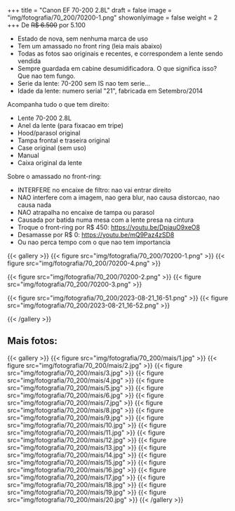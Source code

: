 +++
title = "Canon EF 70-200 2.8L"
draft = false
image = "img/fotografia/70_200/70200-1.png"
showonlyimage = false
weight = 2
+++
De ~~R$ 6.500~~ por <span class="price">5.100</span>

<!--more-->

- Estado de nova, sem nenhuma marca de uso
- Tem um amassado no front ring (leia mais abaixo)
- Todas as fotos sao originais e recentes, e correspondem a lente sendo vendida
- Sempre guardada em cabine desumidificadora. O que significa isso? Que nao tem fungo.
- Serie da lente: 70-200 sem IS nao tem serie...
- Idade da lente: numero serial "21", fabricada em Setembro/2014

Acompanha tudo o que tem direito:

- Lente 70-200 2.8L
- Anel da lente (para fixacao em tripe)
- Hood/parasol original
- Tampa frontal e traseira original
- Case original (sem uso)
- Manual
- Caixa original da lente

Sobre o amassado no front-ring:

- INTERFERE no encaixe de filtro: nao vai entrar direito
- NAO interfere com a imagem, nao gera blur, nao causa distorcao, nao causa nada
- NAO atrapalha no encaixe de tampa ou parasol
- Causada por batida numa mesa com a lente presa na cintura
- Troque o front-ring por R$ 450: https://youtu.be/DpiauO9xeO8
- Desamasse por R$ 0: https://youtu.be/mQ9Paz4zSD8
- Ou nao perca tempo com o que nao tem importancia

{{< gallery >}}
{{< figure src="img/fotografia/70_200/70200-1.png" >}}
{{< figure src="img/fotografia/70_200/70200-4.png" >}}

{{< figure src="img/fotografia/70_200/70200-2.png" >}}
{{< figure src="img/fotografia/70_200/70200-3.png" >}}

{{< figure src="img/fotografia/70_200/2023-08-21_16-51.png" >}}
{{< figure src="img/fotografia/70_200/2023-08-21_16-52.png" >}}


{{< /gallery >}}


## Mais fotos:

{{< gallery >}}
{{< figure src="img/fotografia/70_200/mais/1.jpg" >}}
{{< figure src="img/fotografia/70_200/mais/2.jpg" >}}
{{< figure src="img/fotografia/70_200/mais/3.jpg" >}}
{{< figure src="img/fotografia/70_200/mais/4.jpg" >}}
{{< figure src="img/fotografia/70_200/mais/5.jpg" >}}
{{< figure src="img/fotografia/70_200/mais/6.jpg" >}}
{{< figure src="img/fotografia/70_200/mais/7.jpg" >}}
{{< figure src="img/fotografia/70_200/mais/8.jpg" >}}
{{< figure src="img/fotografia/70_200/mais/9.jpg" >}}
{{< figure src="img/fotografia/70_200/mais/10.jpg" >}}
{{< figure src="img/fotografia/70_200/mais/11.jpg" >}}
{{< figure src="img/fotografia/70_200/mais/12.jpg" >}}
{{< figure src="img/fotografia/70_200/mais/13.jpg" >}}
{{< figure src="img/fotografia/70_200/mais/14.jpg" >}}
{{< figure src="img/fotografia/70_200/mais/15.jpg" >}}
{{< figure src="img/fotografia/70_200/mais/16.jpg" >}}
{{< figure src="img/fotografia/70_200/mais/17.jpg" >}}
{{< figure src="img/fotografia/70_200/mais/18.jpg" >}}
{{< figure src="img/fotografia/70_200/mais/19.jpg" >}}
{{< figure src="img/fotografia/70_200/mais/20.jpg" >}}
{{< /gallery >}}
